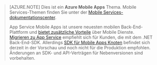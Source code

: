 >[AZURE.NOTE] Dies ist ein **Azure Mobile Apps** Thema. Mobile Services-Themen finden Sie unter der [Mobile Services-dokumentationscenter](/documentation/services/mobile-services/).
>
>App Service Mobile Apps ist unsere neuesten mobilen Back-End-Plattform und [bietet zusätzliche Vorteile](app-service-mobile-value-prop-migration-from-mobile-services.md) über Mobile Dienste. [Migrieren zu App Service](app-service-mobile-migrating-from-mobile-services) empfiehlt sich für Kunden, die mit dem .NET Back-End-SDK. Allerdings [SDK für Mobile Apps Knoten](https://github.com/azure/azure-mobile-apps-node) befindet sich derzeit in der Vorschau und noch nicht für die Produktion empfohlen. Änderungen an SDK- und API-Verträgen für Nebenversionen sind vorbehalten.


